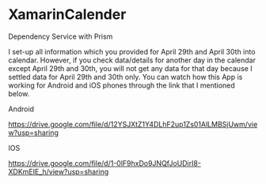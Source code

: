 # XamarinCalender
Dependency Service with Prism



I set-up all information which you provided for April 29th and April 30th into calendar. However, if you check data/details for another day in the calendar except April 29th and 30th, you will not get any data for that day because I settled data for April 29th and 30th only.
You can watch how this App is working for Android and iOS phones through the link that I mentioned below.



Android

https://drive.google.com/file/d/12YSJXtZ1Y4DLhF2up1Zs01AlLMBSjUwm/view?usp=sharing



IOS

https://drive.google.com/file/d/1-0lF9hxDo9JNQfJoUDirI8-XDKmEIE_h/view?usp=sharing
